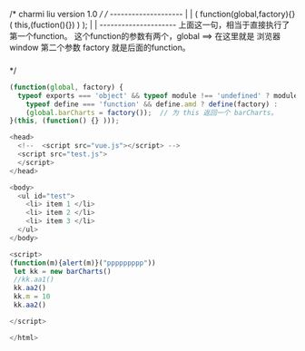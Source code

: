 /* charmi liu version 1.0 */
/*
               --------------------
               |                  |
 (  function(global,factory){} ( this,(fuction(){}) )    );
                      |                   |
                      ---------------------
 上面这一句，相当于直接执行了第一个function。
 这个function的参数有两个，global ==> 在这里就是 浏览器window
 第二个参数   factory 就是后面的function。


### 
*/
```js
(function(global, factory) {
  typeof exports === 'object' && typeof module !== 'undefined' ? module.exports = factory() :
    typeof define === 'function' && define.amd ? define(factory) :
    (global.barCharts = factory());  // 为 this 返回一个 barCharts。
}(this, (function() {} )));
```

```js
<head>
  <!--  <script src="vue.js"></script> -->
  <script src="test.js">
  </script>
</head>

<body>
  <ul id="test">
    <li> item 1 </li>
    <li> item 2 </li>
    <li> item 3 </li>
  </ul>
</body>

<script>
(function(m){alert(m)}("ppppppppp"))
 let kk = new barCharts()
 //kk.aa1()
 kk.aa2()
 kk.m = 10
 kk.aa2()

</script>

</html>
```

